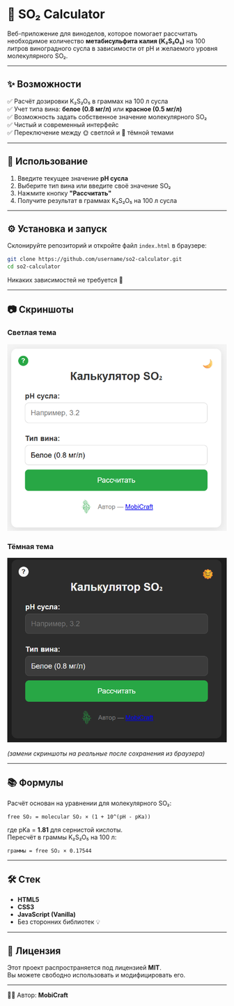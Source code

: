 # 🍷 SO₂ Calculator

Веб-приложение для виноделов, которое помогает рассчитать необходимое количество 
**метабисульфита калия (K₂S₂O₅)** на 100 литров виноградного сусла 
в зависимости от pH и желаемого уровня молекулярного SO₂.

---

## ✨ Возможности

✅ Расчёт дозировки K₂S₂O₅ в граммах на 100 л сусла  
✅ Учет типа вина: **белое (0.8 мг/л)** или **красное (0.5 мг/л)**  
✅ Возможность задать собственное значение молекулярного SO₂  
✅ Чистый и современный интерфейс  
✅ Переключение между 🌞 светлой и 🌙 тёмной темами  

---

## 🚀 Использование

1. Введите текущее значение **pH сусла**  
2. Выберите тип вина или введите своё значение SO₂  
3. Нажмите кнопку **"Рассчитать"**  
4. Получите результат в граммах K₂S₂O₅ на 100 л сусла  

---

## ⚙️ Установка и запуск

Склонируйте репозиторий и откройте файл `index.html` в браузере:

```bash
git clone https://github.com/username/so2-calculator.git
cd so2-calculator
```

Никаких зависимостей не требуется 🚀

---

## 📷 Скриншоты

### Светлая тема
![Light theme screenshot](doc/screenshots/light.png)

### Тёмная тема
![Dark theme screenshot](doc/screenshots/dark.png)

*(замени скриншоты на реальные после сохранения из браузера)*

---

## 📚 Формулы

Расчёт основан на уравнении для молекулярного SO₂:

```
free SO₂ = molecular SO₂ × (1 + 10^(pH - pKa))
```

где pKa = **1.81** для сернистой кислоты.  
Пересчёт в граммы K₂S₂O₅ на 100 л:

```
граммы = free SO₂ × 0.17544
```

---

## 🛠 Стек

- **HTML5**
- **CSS3**
- **JavaScript (Vanilla)**
- Без сторонних библиотек 💡

---

## 📜 Лицензия

Этот проект распространяется под лицензией **MIT**.  
Вы можете свободно использовать и модифицировать его.

---

👨‍💻 Автор: **MobiCraft**
